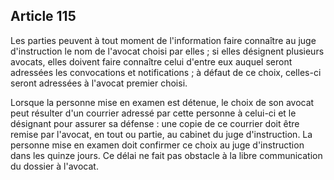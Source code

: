 Article 115
----
Les parties peuvent à tout moment de l'information faire connaître au juge
d'instruction le nom de l'avocat choisi par elles ; si elles désignent plusieurs
avocats, elles doivent faire connaître celui d'entre eux auquel seront adressées
les convocations et notifications ; à défaut de ce choix, celles-ci seront
adressées à l'avocat premier choisi.

Lorsque la personne mise en examen est détenue, le choix de son avocat peut
résulter d'un courrier adressé par cette personne à celui-ci et le désignant
pour assurer sa défense : une copie de ce courrier doit être remise par
l'avocat, en tout ou partie, au cabinet du juge d'instruction. La personne mise
en examen doit confirmer ce choix au juge d'instruction dans les quinze jours.
Ce délai ne fait pas obstacle à la libre communication du dossier à l'avocat.
